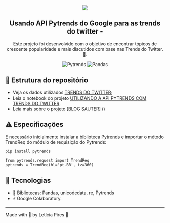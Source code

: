 <p align="center">
  <img src="https://github.com/letpires/trends_twitter_pytrends/blob/main/banners_github.png" >
</p>

<h2 align="center">
  Usando API Pytrends do Google para as trends do twitter - 
</h2>

<p align="center">
  Este projeto foi desenvolvido com o objetivo de encontrar tópicos de crescente popularidade e mais discutidos com base nas Trends do Twitter.📰.</a>
</p>

<p align="center">
    <img alt="Pytrends" src="https://img.shields.io/badge/Pytrends-4.7.3-blue">
    <img alt="Pandas" src="https://img.shields.io/badge/Pandas-1.2.3-yellow">
    

   </a>
</p>

## 📄 Estrutura do repositório

- Veja os dados utilizados [TRENDS DO TWITTER](https://github.com/letpires/trends_twitter_pytrends/blob/main/trends_twitter.csv%20-%20P%C3%A1gina1.csv);
- Leia o notebook do projeto [UTILIZANDO A API PYTRENDS COM TRENDS DO TWITTER](https://github.com/letpires/trends_twitter_pytrends/blob/main/twittter_api_trends.ipynb).
- Leia mais sobre o projeto [BLOG SAUTER] ()

## ⚠️ Especificações

É necessário inicialmente instalar a biblioteca [Pytrends](https://pypi.org/project/pytrends/) e importar o método TrendReq do módulo de requisição do Pytrends: 

```
pip install pytrends
```
```
from pytrends.request import TrendReq
pytrends = TrendReq(hl='pt-BR', tz=360)
```

## 🚀 Tecnologias 

- 📄 Bibliotecas: Pandas, unicodedata, re, Pytrends
- ⚡️ Google Colaboratory.



---

Made with 💜 by Letícia Pires :wave: 
